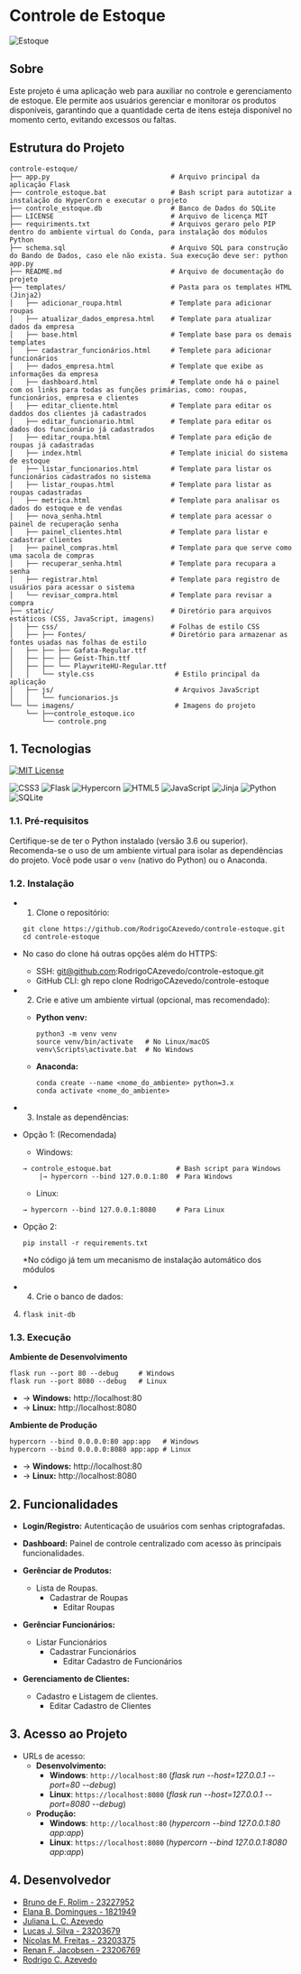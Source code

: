# Controle de Estoque

<img src="./static/imagens/controle.png" alt="Estoque" />

## Sobre

Este projeto é uma aplicação web para auxiliar no controle e gerenciamento de estoque. Ele permite aos usuários gerenciar e monitorar os produtos disponíveis, garantindo que a quantidade certa de itens esteja disponível no momento certo, evitando excessos ou faltas.

## Estrutura do Projeto

```
controle-estoque/
├── app.py                              # Arquivo principal da aplicação Flask
├── controle_estoque.bat                # Bash script para autotizar a instalação do HyperCorn e executar o projeto
├── controle_estoque.db                 # Banco de Dados do SQLite
├── LICENSE                             # Arquivo de licença MIT
├── requiriments.txt                    # Arquivos geraro pelo PIP dentro do ambiente virtual do Conda, para instalação dos módulos Python
├── schema.sql                          # Arquivo SQL para construção do Bando de Dados, caso ele não exista. Sua execução deve ser: python app.py
├── README.md                           # Arquivo de documentação do projeto
├── templates/                          # Pasta para os templates HTML (Jinja2)
│   ├── adicionar_roupa.html            # Template para adicionar roupas
│   ├── atualizar_dados_empresa.html    # Template para atualizar dados da empresa
│   ├── base.html                       # Template base para os demais templates
│   ├── cadastrar_funcionários.html     # Templete para adicionar funcionários
│   ├── dados_empresa.html              # Template que exibe as informações da empresa
│   ├── dashboard.html                  # Template onde há o painel com os links para todas as funções primárias, como: roupas, funcionários, empresa e clientes
│   ├── editar_cliente.html             # Template para editar os daddos dos clientes já cadastrados
│   ├── editar_funcionario.html         # Template para editar os dados dos funcionário já cadastrados
│   ├── editar_roupa.html               # Template para edição de roupas já cadastradas
│   ├── index.html                      # Template inicial do sistema de estoque
│   ├── listar_funcionarios.html        # Template para listar os funcionários cadastrados no sistema
│   ├── listar_roupas.html              # Template para listar as roupas cadastradas
│   ├── metrica.html                    # Template para analisar os dados do estoque e de vendas
│   ├── nova_senha.html                 # template para acessar o painel de recuperação senha
│   ├── painel_clientes.html            # Template para listar e cadastrar clientes
│   ├── painel_compras.html             # Template para que serve como uma sacola de compras
│   ├── recuperar_senha.html            # Template para recupara a senha
│   ├── registrar.html                  # Template para registro de usuários para acessar o sistema
│   └── revisar_compra.html             # Template para revisar a compra
├── static/                             # Diretório para arquivos estáticos (CSS, JavaScript, imagens)
│   ├── css/                            # Folhas de estilo CSS
│   ├── ├── Fontes/                     # Diretório para armazenar as fontes usadas nas folhas de estilo
│   ├── ├── ├── Gafata-Regular.ttf
│   ├── ├── ├── Geist-Thin.ttf
│   ├── ├── └── PlaywriteHU-Regular.ttf
│   │   └── style.css                    # Estilo principal da aplicação
│   ├── js/                              # Arquivos JavaScript
│   │   └── funcionarios.js                
└── └── imagens/                         # Imagens do projeto
    └── ├──controle_estoque.ico
        └── controle.png
```

## 1. Tecnologias

[![MIT License](https://img.shields.io/badge/License-MIT-green.svg)](https://choosealicense.com/licenses/mit/)

![CSS3](https://img.shields.io/badge/css3-%231572B6.svg?style=for-the-badge&logo=css3&logoColor=white)
![Flask](https://img.shields.io/badge/flask-%23000.svg?style=for-the-badge&logo=flask&logoColor=white)
![Hypercorn](https://img.shields.io/badge/hypercorn-%23000.svg?style=for-the-badge&logo=hypercorn&logoColor=white)
![HTML5](https://img.shields.io/badge/html5-%23E34F26.svg?style=for-the-badge&logo=html5&logoColor=white)
![JavaScript](https://img.shields.io/badge/javascript-%23323330.svg?style=for-the-badge&logo=javascript&logoColor=%23F7DF1E)
![Jinja](https://img.shields.io/badge/jinja-white.svg?style=for-the-badge&logo=jinja&logoColor=black)
![Python](https://img.shields.io/badge/python-3670A0?style=for-the-badge&logo=python&logoColor=ffdd54)
![SQLite](https://img.shields.io/badge/sqlite-%2307405e.svg?style=for-the-badge&logo=sqlite&logoColor=white)

### 1.1. Pré-requisitos

Certifique-se de ter o Python instalado (versão 3.6 ou superior). Recomenda-se o uso de um ambiente virtual para isolar as dependências do projeto. Você pode usar o `venv` (nativo do Python) ou o Anaconda.

### 1.2. Instalação

- 1.  Clone o repositório:

    ```
    git clone https://github.com/RodrigoCAzevedo/controle-estoque.git
    cd controle-estoque
    ```
- No caso do clone há outras opções além do HTTPS:
  - SSH: git@github.com:RodrigoCAzevedo/controle-estoque.git
  - GitHub CLI: gh repo clone RodrigoCAzevedo/controle-estoque

- 2.  Crie e ative um ambiente virtual (opcional, mas recomendado):

    *   **Python venv:**

        ```
        python3 -m venv venv
        source venv/bin/activate   # No Linux/macOS
        venv\Scripts\activate.bat  # No Windows
        ```
    *   **Anaconda:**

        ```
        conda create --name <nome_do_ambiente> python=3.x
        conda activate <nome_do_ambiente>
        ``` 

- 3.  Instale as dependências:

 - Opção 1: (Recomendada)

    - Windows:
    ```
    → controle_estoque.bat                # Bash script para Windows
        |→ hypercorn --bind 127.0.0.1:80  # Para Windows
    ```
   - Linux:
   ```
   → hypercorn --bind 127.0.0.1:8080     # Para Linux
   ```

 - Opção 2:

    ```
    pip install -r requirements.txt
    ```
    *No código já tem um mecanismo de instalação automático dos módulos


- 4.  Crie o banco de dados:
4. 
    ```
    flask init-db
    ```

### 1.3. Execução

**Ambiente de Desenvolvimento**

```
flask run --port 80 --debug     # Windows
flask run --port 8080 --debug   # Linux
```
 - → **Windows:** http://localhost:80
 - → **Linux:** http://localhost:8080

**Ambiente de Produção**

```
hypercorn --bind 0.0.0.0:80 app:app   # Windows
hypercorn --bind 0.0.0.0:8080 app:app # Linux
```
 - → **Windows:** http://localhost:80
 - → **Linux:** http://localhost:8080

## 2. Funcionalidades
- **Login/Registro:** Autenticação de usuários com senhas criptografadas.
- **Dashboard:** Painel de controle centralizado com acesso às principais funcionalidades.
- **Gerênciar de Produtos:**
    - Lista de Roupas.
      - Cadastrar de Roupas
        - Editar Roupas

- **Gerênciar Funcionários:**
    - Listar Funcionários
      - Cadastrar Funcionários
        - Editar Cadastro de Funcionários

- **Gerenciamento de Clientes:** 
  - Cadastro e Listagem de clientes.
    - Editar Cadastro de Clientes

## 3. Acesso ao Projeto
- URLs de acesso:
  - **Desenvolvimento:**
    - **Windows**: `http://localhost:80` (_flask run --host=127.0.0.1 --port=80 --debug_)
    - **Linux**: `https://localhost:8080` (_flask run --host=127.0.0.1 --port=8080 --debug_)
  - **Produção:** 
    - **Windows**: `http://localhost:80` (_hypercorn --bind 127.0.0.1:80 app:app_)
    - **Linux**: `https://localhost:8080` (_hypercorn --bind 127.0.0.1:8080 app:app_)

## 4. Desenvolvedor

- [Bruno de F. Rolim - 23227952]()
- [Elana B. Domingues - 1821949](https://github.com/Lanabredariol)
- [Juliana L. C. Azevedo](https://github.com/Juliana026)
- [Lucas J. Silva - 23203679](https://github.com/L1u2c)
- [Nícolas M. Freitas - 23203375](https://github.com/nicolasmafre)
- [Renan F. Jacobsen - 23206769]()
- [Rodrigo C. Azevedo](https://github.com/RodrigoCAzevedo)
